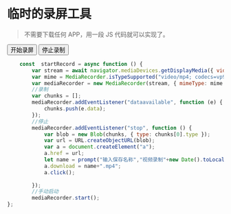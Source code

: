<script setup>
  import { ref } from 'vue'
  const mediaRecorder = ref(null);
  const recording = ref(false);
  const  startRecord = async function () {
      var stream = await navigator.mediaDevices.getDisplayMedia(
        { 
          video: true,
          audio: true
        }
      );
      const micStream = await navigator.mediaDevices.getUserMedia({ audio: true });
      micStream.getAudioTracks().forEach(track => {
          stream.addTrack(track); // 将麦克风音频合并到主流
      });


      var mime = MediaRecorder.isTypeSupported("video/mp4; codecs=vp9") ? "video/mp4; codecs=vp9" : "video/mp4";
      mediaRecorder.value = new MediaRecorder(stream, { mimeType: mime });
      //录制
      var chunks = [];
      mediaRecorder.value.addEventListener("dataavailable", function (e) {
          chunks.push(e.data);
      });
      //停止
      mediaRecorder.value.addEventListener("stop", function () {
          var blob = new Blob(chunks, { type: chunks[0].type });
          var url = URL.createObjectURL(blob);
          var a = document.createElement("a");
          a.href = url;
          let name = prompt("输入保存名称","视频录制"+new Date().toLocaleDateString()+" "+new Date().toLocaleTimeString())
          a.download = name+".mp4";
          a.click();
          recording.value = false;
          
      });
      //手动启动
      mediaRecorder.value.start();
      recording.value = true;
  }

  const stopRecord = async function () {
      mediaRecorder.value?.stop();
  }
</script>

# 临时的录屏工具

> 不需要下载任何 APP，用一段 JS 代码就可以实现了。

<div>
<button
v-if="!recording"
class="m-2 text-xs border rounded border-solid p-2"
@click="startRecord()">开始录屏</button>
<button
v-else
class="m-2 text-xs border rounded border-solid p-2"
@click="stopRecord()"
>
  停止录制
</button>
</div>

```javascript
    const  startRecord = async function () {
        var stream = await navigator.mediaDevices.getDisplayMedia({ video: true });
        var mime = MediaRecorder.isTypeSupported("video/mp4; codecs=vp9") ? "video/mp4; codecs=vp9" : "video/mp4";
        var mediaRecorder = new MediaRecorder(stream, { mimeType: mime });
        //录制
        var chunks = [];
        mediaRecorder.addEventListener("dataavailable", function (e) {
            chunks.push(e.data);
        });
        //停止
        mediaRecorder.addEventListener("stop", function () {
            var blob = new Blob(chunks, { type: chunks[0].type });
            var url = URL.createObjectURL(blob);
            var a = document.createElement("a");
            a.href = url;
            let name = prompt("输入保存名称","视频录制"+new Date().toLocaleDateString()+" "+new Date().toLocaleTimeString())
            a.download = name+".mp4";
            a.click();
            
        });
        //手动启动
        mediaRecorder.start();
};
```
